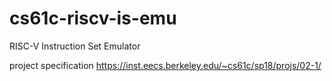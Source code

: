 # cs61c-riscv-is-emu
RISC-V Instruction Set Emulator


project specification
﻿https://inst.eecs.berkeley.edu/~cs61c/sp18/projs/02-1/
